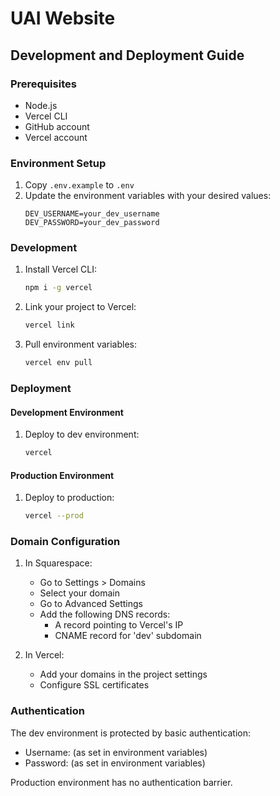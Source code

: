 # UAI Website

## Development and Deployment Guide

### Prerequisites
- Node.js
- Vercel CLI
- GitHub account
- Vercel account

### Environment Setup
1. Copy `.env.example` to `.env`
2. Update the environment variables with your desired values:
   ```
   DEV_USERNAME=your_dev_username
   DEV_PASSWORD=your_dev_password
   ```

### Development
1. Install Vercel CLI:
   ```bash
   npm i -g vercel
   ```

2. Link your project to Vercel:
   ```bash
   vercel link
   ```

3. Pull environment variables:
   ```bash
   vercel env pull
   ```

### Deployment

#### Development Environment
1. Deploy to dev environment:
   ```bash
   vercel
   ```

#### Production Environment
1. Deploy to production:
   ```bash
   vercel --prod
   ```

### Domain Configuration
1. In Squarespace:
   - Go to Settings > Domains
   - Select your domain
   - Go to Advanced Settings
   - Add the following DNS records:
     - A record pointing to Vercel's IP
     - CNAME record for 'dev' subdomain

2. In Vercel:
   - Add your domains in the project settings
   - Configure SSL certificates

### Authentication
The dev environment is protected by basic authentication:
- Username: (as set in environment variables)
- Password: (as set in environment variables)

Production environment has no authentication barrier. 